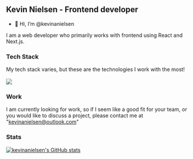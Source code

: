 ## Kevin Nielsen - Frontend developer

- 👋 Hi, I’m @kevinanielsen

I am a web developer who primarily works with frontend using React and Next.js. </br>
### Tech Stack
My tech stack varies, but these are the technologies I work with the most! </br></br>
<img src="https://skillicons.dev/icons?i=git,docker,css,html,js,jest,nodejs,react,tailwind,vite,vitest,vue,express,github,go," />

### Work
I am currently looking for work, so if I seem like a good fit for your team, or you would like to discuss a project, please contact me at "kevinanielsen@outlook.com"

### Stats
[![kevinanielsen's GitHub stats](https://github-readme-stats.vercel.app/api?username=kevinanielsen)](https://github.com/anuraghazra/github-readme-stats)
<!---
kevinanielsen/kevinanielsen is a ✨ special ✨ repository because its `README.md` (this file) appears on your GitHub profile.
You can click the Preview link to take a look at your changes.
--->

